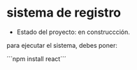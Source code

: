<h1>sistema de registro</h1>

- Estado del proyecto: en construccción.

para ejecutar el sistema, debes poner:

´´´npm install react´´´
